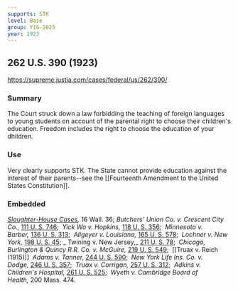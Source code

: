 ```yaml
---
supports: STK
level: Base
group: YIG-2025
year: 1923
---
```

##  262 U.S. 390 (1923)
https://supreme.justia.com/cases/federal/us/262/390/

### Summary

The Court struck down a law forbidding the teaching of foreign languages to young students on account of the parental right to choose their children's education. Freedom includes the right to choose the education of your dhildren. 

### Use

Very clearly supports STK. The State cannot provide education against the interest of their parents--see the [[Fourteenth Amendment to the United States Constitution]]. 

### Embedded

_[Slaughter-House Cases](https://supreme.justia.com/cases/federal/us/83/36/),_ 16 Wall. 36; _Butchers' Union Co. v. Crescent City Co.,_ [111 U. S. 746](https://supreme.justia.com/cases/federal/us/111/746/); 
_Yick Wo v. Hopkins,_ [118 U. S. 356](https://supreme.justia.com/cases/federal/us/118/356/); 
_Minnesota v. Barber,_ [136 U. S. 313](https://supreme.justia.com/cases/federal/us/136/313/); 
_Allgeyer v. Louisiana,_ [165 U. S. 578](https://supreme.justia.com/cases/federal/us/165/578/); 
_Lochner v. New York,_ [198 U. S. 45](https://supreme.justia.com/cases/federal/us/198/45/); _
Twining v. New Jersey,_ [211 U. S. 78](https://supreme.justia.com/cases/federal/us/211/78/); 
_Chicago, Burlington & Quincy R.R. Co. v. McGuire,_ [219 U. S. 549](https://supreme.justia.com/cases/federal/us/219/549/); 
[[Truax v. Reich (1915)]] 
_Adams v. Tanner,_ [244 U. S. 590](https://supreme.justia.com/cases/federal/us/244/590/); 
_New York Life Ins. Co. v. Dodge,_ [246 U. S. 357](https://supreme.justia.com/cases/federal/us/246/357/); 
_Truax v. Corrigan,_ [257 U. S. 312](https://supreme.justia.com/cases/federal/us/257/312/); 
_Adkins v. Children's Hospital,_ [261 U. S. 525](https://supreme.justia.com/cases/federal/us/261/525/); 
_Wyeth v. Cambridge Board of Health,_ 200 Mass. 474.